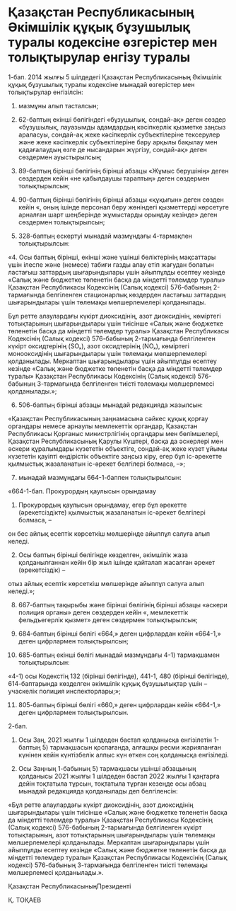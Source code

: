 # Қазақстан Республикасының Әкімшілік құқық бұзушылық туралы кодексіне өзгерістер мен толықтырулар енгізу туралы	

1-бап. 2014 жылғы 5 шілдедегі Қазақстан Республикасының Әкімшілік құқық бұзушылық туралы кодексіне мынадай өзгерістер мен толықтырулар енгізілсін:

1) мазмұны алып тасталсын;

2) 62-баптың екінші бөлігіндегі «бұзушылық, сондай-ақ» деген сөздер «бұзушылық, лауазымды адамдардың кәсіпкерлік қызметке заңсыз араласуы, сондай-ақ жеке кәсіпкерлік субъектілеріне тексерулер және жеке кәсіпкерлік субъектілеріне бару арқылы бақылау мен қадағалаудың өзге де нысандарын жүргізу, сондай-ақ» деген сөздермен ауыстырылсын;

3) 89-баптың бірінші бөлігінің бірінші абзацы «Жұмыс берушінің» деген сөздерден кейін «не қабылдаушы тараптың» деген сөздермен толықтырылсын;

4) 90-баптың бірінші бөлігінің бірінші абзацы «құқығын» деген сөзден кейін «, оның ішінде персонал беру жөніндегі қызметтерді көрсетуге арналған шарт шеңберінде жұмыстарды орындау кезінде» деген сөздермен толықтырылсын;

5) 328-баптың ескертуі мынадай мазмұндағы 4-тармақпен толықтырылсын:

«4. Осы баптың бірінші, екінші және үшінші бөліктерінің мақсаттары үшін ілеспе және (немесе) табиғи газды алау етіп жағудан болатын ластағыш заттардың шығарындылары үшін айыппұлды есептеу кезінде «Салық және бюджетке төленетін басқа да міндетті төлемдер туралы» Қазақстан Республикасы Кодексінің (Салық кодексі) 576-бабының 2-тармағында белгіленген стационарлық көздерден ластағыш заттардың шығарындылары үшін төлемақы мөлшерлемелері қолданылады. 

Бұл ретте алаулардағы күкірт диоксидінің, азот диоксидінің, көміртегі тотықтарының шығарындылары үшін тиісінше «Салық және бюджетке төленетін басқа да міндетті төлемдер туралы» Қазақстан Республикасы Кодексінің (Салық кодексі) 576-бабының 2-тармағында белгіленген күкірт оксидтерінің (SOₓ), азот оксидтерінің (NOₓ), көміртегі монооксидінің шығарындылары үшін төлемақы мөлшерлемелері қолданылады. Меркаптан шығарындылары үшін айыппұлды есептеу кезінде «Салық және бюджетке төленетін басқа да міндетті төлемдер туралы» Қазақстан Республикасы Кодексінің (Салық кодексі) 576-бабының 3-тармағында белгіленген тиісті төлемақы мөлшерлемесі қолданылады.»;

6) 506-баптың бірінші абзацы мынадай редакцияда жазылсын:

«Қазақстан Республикасының заңнамасына сәйкес құқық қорғау органдары немесе арнаулы мемлекеттік органдар, Қазақстан Республикасы Қорғаныс министрлігінің органдары мен бөлімшелері, Қазақстан Республикасының Қарулы Күштері, басқа да әскерлері мен әскери құралымдары күзететін объектіге, 	сондай-ақ жеке күзет ұйымы күзететін қауіпті өндірістік объектіге заңсыз кіру, егер бұл іс-әрекетте қылмыстық жазаланатын іс-әрекет белгілері болмаса, –»;

7) мынадай мазмұндағы 664-1-баппен толықтырылсын:

«664-1-бап. Прокурордың қаулысын орындамау

1. Прокурордың қаулысын орындамау, егер бұл әрекетте (әрекетсіздікте) қылмыстық жазаланатын іс-әрекет белгілері болмаса, –

он бес айлық есептік көрсеткіш мөлшерінде айыппұл салуға алып келеді.

2. Осы баптың бірінші бөлігінде көзделген, әкімшілік жаза қолданылғаннан кейін бір жыл ішінде қайталап жасалған әрекет (әрекетсіздік) –

отыз айлық есептік көрсеткіш мөлшерінде айыппұл салуға алып келеді.»;

8) 667-баптың тақырыбы және бірінші бөлігінің бірінші абзацы «әскери полиция органы» деген сөздерден кейін «, мемлекеттік фельдъегерлік қызмет» деген сөздермен толықтырылсын;

9) 684-баптың бірінші бөлігі «664,» деген цифрлардан кейін 	«664-1,» деген цифрлармен толықтырылсын;

10) 685-баптың екінші бөлігі мынадай мазмұндағы 4-1) тармақшамен толықтырылсын:

«4-1) осы Кодекстің 132 (бірінші бөлігінде), 441-1, 480 (бірінші бөлігінде), 614-баптарында көзделген әкімшілік құқық бұзушылықтар 	үшін – учаскелік полиция инспекторлары;»;

11) 805-баптың бірінші бөлігі «660,» деген цифрлардан кейін 	«664-1,» деген цифрлармен толықтырылсын.

2-бап.

1. Осы Заң, 2021 жылғы 1 шілдеден бастап қолданысқа енгізілетін 	1-баптың 5) тармақшасын қоспағанда, алғашқы ресми жарияланған күнінен кейін күнтізбелік алпыс күн өткен соң қолданысқа енгізіледі.

2. Осы Заңның 1-бабының 5) тармақшасы үшінші абзацының қолданысы 2021 жылғы 1 шілдеден бастап 2022 жылғы 1 қаңтарға дейін тоқтатыла тұрсын, тоқтатыла тұрған кезеңде осы абзац мынадай редакцияда қолданылады деп белгіленсін:

«Бұл ретте алаулардағы күкірт диоксидінің, азот диоксидінің шығарындылары үшін тиісінше «Салық және бюджетке төленетін басқа да міндетті төлемдер туралы» Қазақстан Республикасы Кодексінің (Салық кодексі) 576-бабының 2-тармағында белгіленген күкірт тотықтарының, азот тотықтарының шығарындылары үшін төлемақы мөлшерлемелері қолданылады. Меркаптан шығарындылары үшін айыппұлды есептеу кезінде «Салық және бюджетке төленетін басқа да міндетті төлемдер туралы» Қазақстан Республикасы Кодексінің (Салық кодексі) 576-бабының 	3-тармағында белгіленген тиісті төлемақы мөлшерлемесі қолданылады.».

Қазақстан РеспубликасыныңПрезиденті

Қ. ТОҚАЕВ

